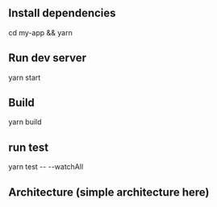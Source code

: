 ## Install dependencies

cd my-app &&
yarn

## Run dev server

yarn start

## Build

yarn build

## run test

yarn test -- --watchAll

## Architecture (simple architecture here)
